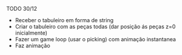 TODO
30/12
- Receber o tabuleiro em forma de string
- Criar o tabuleiro com as peças todas (dar posição ás peças z=0 inicialmente)
- Fazer um game loop (usar o picking) com animação instantanea
- Faz animação
